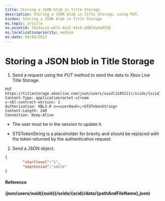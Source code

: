 ```yaml
---
title: Storing a JSON blob in Title Storage
description: Storing a JSON blob in Title Storage, using PUT.
kindex: Storing a JSON blob in Title Storage
ms.topic: article
ms.assetid: f424aca1-e671-4e31-84c6-098fda4a9558
ms.localizationpriority: medium
ms.date: 04/04/2017
---
```


# Storing a JSON blob in Title Storage

1.  Send a request using the *PUT* method to send the data to Xbox Live Title Storage.


```http
PUT https://titlestorage.xboxlive.com/json/users/xuid(1245111)/scids/{scid}/data/{pathAndFileName},json
Content-Type: application/octet-stream
x-xbl-contract-version: 1
Authorization: XBL3.0 x=<userHash>;<STSTokenString>
Content-Length: 240
Connection: Keep-Alive
```

-   The user must be in the session to update it.

-   STSTokenString is a placeholder for brevity and should be replaced with the token returned by the authentication request.

2.  Send a JSON object.

```json
{
        "startlevel":"1",
        "expression":"smile"
}
```

#### Reference

**/json/users/xuid({xuid})/scids/{scid}/data/{pathAndFileName},json)**
